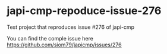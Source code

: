 # japi-cmp-repoduce-issue-276
Test project that reproduces issue #276 of japi-cmp

You can find the comple issue here https://github.com/siom79/japicmp/issues/276
